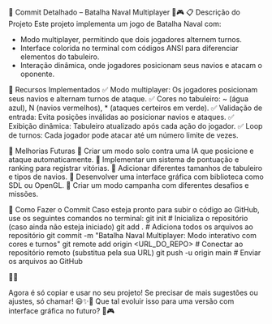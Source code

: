 📌 Commit Detalhado – Batalha Naval Multiplayer 🚢🎮
📋 Descrição do Projeto
Este projeto implementa um jogo de Batalha Naval com:
- Modo multiplayer, permitindo que dois jogadores alternem turnos.
- Interface colorida no terminal com códigos ANSI para diferenciar elementos do tabuleiro.
- Interação dinâmica, onde jogadores posicionam seus navios e atacam o oponente.

🚀 Recursos Implementados
✅ Modo multiplayer: Os jogadores posicionam seus navios e alternam turnos de ataque.
✅ Cores no tabuleiro: ~ (água azul), N (navios vermelhos), * (ataques certeiros em verde).
✅ Validação de entrada: Evita posições inválidas ao posicionar navios e ataques.
✅ Exibição dinâmica: Tabuleiro atualizado após cada ação do jogador.
✅ Loop de turnos: Cada jogador pode atacar até um número limite de vezes.

🔧 Melhorias Futuras
🔹 Criar um modo solo contra uma IA que posicione e ataque automaticamente.
🔹 Implementar um sistema de pontuação e ranking para registrar vitórias.
🔹 Adicionar diferentes tamanhos de tabuleiro e tipos de navios.
🔹 Desenvolver uma interface gráfica com biblioteca como SDL ou OpenGL.
🔹 Criar um modo campanha com diferentes desafios e missões.

📝 Como Fazer o Commit
Caso esteja pronto para subir o código ao GitHub, use os seguintes comandos no terminal:
git init                  # Inicializa o repositório (caso ainda não esteja iniciado)
git add .                 # Adiciona todos os arquivos ao repositório
git commit -m "Batalha Naval Multiplayer: Modo interativo com cores e turnos"
git remote add origin <URL_DO_REPO>  # Conectar ao repositório remoto (substitua pela sua URL)
git push -u origin main   # Enviar os arquivos ao GitHub



Agora é só copiar e usar no seu projeto! Se precisar de mais sugestões ou ajustes, só chamar! 😃✨🚢
Que tal evoluir isso para uma versão com interface gráfica no futuro? 👀🎮
